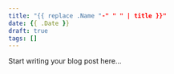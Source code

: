 ```yaml
---
title: "{{ replace .Name "-" " " | title }}"
date: {{ .Date }}
draft: true
tags: []
---
```


Start writing your blog post here...